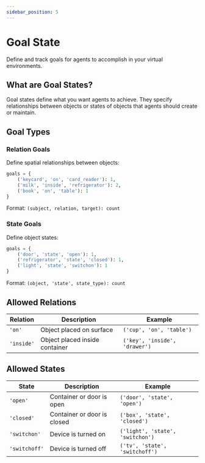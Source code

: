 ```yaml
---
sidebar_position: 5
---
```


# Goal State

Define and track goals for agents to accomplish in your virtual environments.

## What are Goal States?

Goal states define what you want agents to achieve. They specify relationships between objects or states of objects that agents should create or maintain.

## Goal Types

### Relation Goals

Define spatial relationships between objects:

```python
goals = {
    ('keycard', 'on', 'card_reader'): 1,
    ('milk', 'inside', 'refrigerator'): 2,
    ('book', 'on', 'table'): 1
}
```

Format: `(subject, relation, target): count`

### State Goals

Define object states:

```python
goals = {
    ('door', 'state', 'open'): 1,
    ('refrigerator', 'state', 'closed'): 1,
    ('light', 'state', 'switchon'): 1
}
```

Format: `(object, 'state', state_type): count`

## Allowed Relations

| Relation | Description | Example |
|----------|-------------|---------|
| `'on'` | Object placed on surface | `('cup', 'on', 'table')` |
| `'inside'` | Object placed inside container | `('key', 'inside', 'drawer')` |

## Allowed States

| State | Description | Example |
|-------|-------------|---------|
| `'open'` | Container or door is open | `('door', 'state', 'open')` |
| `'closed'` | Container or door is closed | `('box', 'state', 'closed')` |
| `'switchon'` | Device is turned on | `('light', 'state', 'switchon')` |
| `'switchoff'` | Device is turned off | `('tv', 'state', 'switchoff')` |


